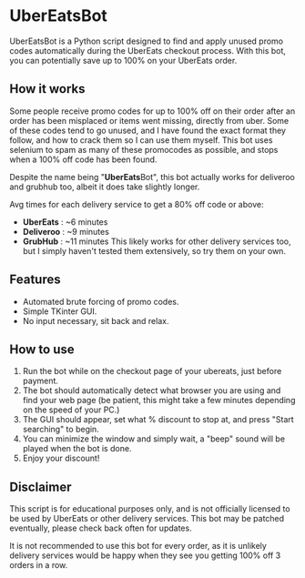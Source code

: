 # UberEatsBot

UberEatsBot is a Python script designed to find and apply unused promo codes automatically during the UberEats checkout process. With this bot, you can potentially save up to 100% on your UberEats order.

## How it works
Some people receive promo codes for up to 100% off on their order after an order has been misplaced or items went missing, directly from uber. Some of these codes tend to go unused, and I have found the exact format they follow, and how to crack them so I can use them myself.
This bot uses selenium to spam as many of these promocodes as possible, and stops when a 100% off code has been found.

Despite the name being "**UberEats**Bot", this bot actually works for deliveroo and grubhub too, albeit it does take slightly longer.

Avg times for each delivery service to get a 80% off code or above:
- **UberEats** : ~6 minutes
- **Deliveroo** : ~9 minutes
- **GrubHub** : ~11 minutes
This likely works for other delivery services too, but I simply haven't tested them extensively, so try them on your own.

## Features
- Automated brute forcing of promo codes.
- Simple TKinter GUI.
- No input necessary, sit back and relax.

## How to use
1. Run the bot while on the checkout page of your ubereats, just before payment.
2. The bot should automatically detect what browser you are using and find your web page (be patient, this might take a few minutes depending on the speed of your PC.)
3. The GUI should appear, set what % discount to stop at, and press "Start searching" to begin.
4. You can minimize the window and simply wait, a "beep" sound will be played when the bot is done.
5. Enjoy your discount!

## Disclaimer

This script is for educational purposes only, and is not officially licensed to be used by UberEats or other delivery services. This bot may be patched eventually, please check back often for updates.

It is not recommended to use this bot for every order, as it is unlikely delivery services would be happy when they see you getting 100% off 3 orders in a row.
